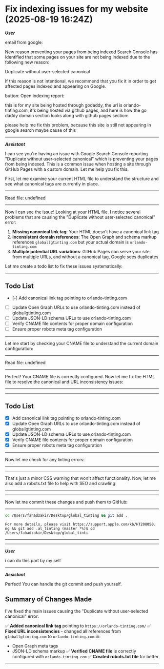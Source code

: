 <!-- Generated by SpecStory -->

# Fix indexing issues for my website (2025-08-19 16:24Z)

_**User**_

email from google:
 
New reason preventing your pages from being indexed
Search Console has identified that some pages on your site are not being indexed due to the following new reason:

Duplicate without user-selected canonical

If this reason is not intentional, we recommend that you fix it in order to get affected pages indexed and appearing on Google.

button:
Open indexing report:

this is for my site being hosted through godaddy, the url is orlando-tinting.com, it's being hosted via github pages, and here is how the go daddy domain section looks along with github pages section:

please help me fix this problem, because this site is still not appearing in google search maybe cause of this

---

_**Assistant**_

I can see you're having an issue with Google Search Console reporting "Duplicate without user-selected canonical" which is preventing your pages from being indexed. This is a common issue when hosting a site through GitHub Pages with a custom domain. Let me help you fix this.

First, let me examine your current HTML file to understand the structure and see what canonical tags are currently in place.

---

Read file: undefined

---

Now I can see the issue! Looking at your HTML file, I notice several problems that are causing the "Duplicate without user-selected canonical" error:

1. **Missing canonical link tag**: Your HTML doesn't have a canonical link tag
2. **Inconsistent domain references**: The Open Graph and schema markup references `globallgtinting.com` but your actual domain is `orlando-tinting.com`
3. **Multiple potential URL variations**: GitHub Pages can serve your site from multiple URLs, and without a canonical tag, Google sees duplicates

Let me create a todo list to fix these issues systematically:

---

## Todo List

- [-] Add canonical link tag pointing to orlando-tinting.com
- [ ] Update Open Graph URLs to use orlando-tinting.com instead of globallgtinting.com
- [ ] Update JSON-LD schema URLs to use orlando-tinting.com
- [ ] Verify CNAME file contents for proper domain configuration
- [ ] Ensure proper robots meta tag configuration

---

Let me start by checking your CNAME file to understand the current domain configuration:

---

Read file: undefined

---

Perfect! Your CNAME file is correctly configured. Now let me fix the HTML file to resolve the canonical and URL inconsistency issues:

---



---

## Todo List

- [x] Add canonical link tag pointing to orlando-tinting.com
- [x] Update Open Graph URLs to use orlando-tinting.com instead of globallgtinting.com
- [x] Update JSON-LD schema URLs to use orlando-tinting.com
- [x] Verify CNAME file contents for proper domain configuration
- [x] Ensure proper robots meta tag configuration

---

Now let me check for any linting errors:

---



---

That's just a minor CSS warning that won't affect functionality. Now, let me also add a robots.txt file to help with SEO and crawling:

---



---

Now let me commit these changes and push them to GitHub:

---

```bash
cd /Users/fahadzakir/Desktop/global_tinting && git add .
```

```
For more details, please visit https://support.apple.com/kb/HT208050.
ng && git add .al_tinting (master *%)$ cd /Users/fahadzakir/Desktop/global_tinti
```

---



---

_**User**_

i can do this part by my self

---

_**Assistant**_

Perfect! You can handle the git commit and push yourself. 

## Summary of Changes Made

I've fixed the main issues causing the "Duplicate without user-selected canonical" error:

✅ **Added canonical link tag** pointing to `https://orlando-tinting.com/`
✅ **Fixed URL inconsistencies** - changed all references from `globallgtinting.com` to `orlando-tinting.com` in:
  - Open Graph meta tags
  - JSON-LD schema markup
✅ **Verified CNAME file** is correctly configured with `orlando-tinting.com`
✅ **Created robots.txt file** for better

---

